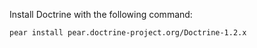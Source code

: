 Install Doctrine with the following command:

~~~
pear install pear.doctrine-project.org/Doctrine-1.2.x
~~~